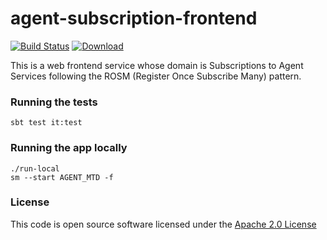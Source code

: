 # agent-subscription-frontend

[![Build Status](https://travis-ci.org/hmrc/agent-subscription-frontend.svg)](https://travis-ci.org/hmrc/agent-subscription-frontend) [ ![Download](https://api.bintray.com/packages/hmrc/releases/agent-subscription-frontend/images/download.svg) ](https://bintray.com/hmrc/releases/agent-subscription-frontend/_latestVersion)

This is a web frontend service whose domain is Subscriptions to Agent Services 
following the ROSM (Register Once Subscribe Many) pattern.



### Running the tests

    sbt test it:test


### Running the app locally

    ./run-local
    sm --start AGENT_MTD -f


### License

This code is open source software licensed under the [Apache 2.0 License]("http://www.apache.org/licenses/LICENSE-2.0.html")
